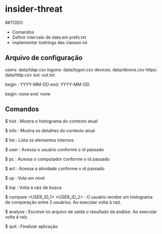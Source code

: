 # insider-threat

##TODO

 - Comandos
 - Definir intervalo de data em prefs.txt
 - implementar tostrings das classes nó

## Arquivo de configuração

users: data/ldap.csv
logons: data/logon.csv
devices: data/device.csv
https: data/http.csv
out: out.txt


begin : YYYY-MM-DD 
end: YYYY-MM-DD

begin: none
end: none

## Comandos

$ hist                            : Mostra o histograma do contexto atual

$ info                            : Mostra os detalhes do contexto atual

$ list                            : Lista os elementos internos

$ user <ID>                       : Acessa o usuário conforme o id passado

$ pc <ID>                         : Acessa o computador conforme o id passado

$ act <ID>                        : Acessa a atividade conforme o id passado

$ up                              : Vola um nível

$ top                             : Volta à raiz de busca

$ compare <USER_ID_1> <USER_ID_2> : O usuário recebe um histograma de comparação entre 2 usuários. Ao executar volta à raiz. 

$ analyse <ROLE>                  : Escreve no arquivo de saída o resultado da análise. Ao executar volta à raiz. 

$ quit                            : Finalizar aplicação
